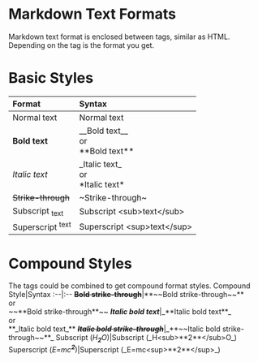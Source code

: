# Markdown Text Formats

Markdown text format is enclosed between tags, similar as HTML. 
Depending on the tag is the format you get.

# Basic Styles
Format|Syntax
:--|:--
Normal text|Normal text
**Bold text**|\_\_Bold text\_\_</br>or</br>\*\*Bold text\*\*
_Italic text_|\_Italic text\_</br>or</br>\*Italic text\*
~~Strike-through~~|\~Strike-through\~
Subscript <sub>text</sub>|Subscript \<sub\>text\<\/sub\>
Superscript <sup>text</sup>|Superscript \<sup\>text\<\/sup\>

# Compound Styles
The tags could be combined to get compound format styles.
Compound Style|Syntax
:--|:--
**~~Bold strike-through~~**|\*\*\~\~Bold strike-through\~\~\*\*</br>or</br>\~\~\*\*Bold strike-through\*\*\~\~
_**Italic bold text**_|\_\*\*Italic bold text\*\*\_</br>or</br>\*\*\_Italic bold text\_\*\*
_**~~Italic bold strike-through~~**_|\_\*\*\~\~Italic bold strike-through\~\~\*\*\_
Subscript (_H<sub>**2**</sub>O_)|Subscript (\_H\<sub\>\*\*2\*\*\<\/sub\>O\_)
Superscript (_E=mc<sup>**2**</sup>_)|Superscript (\_E=mc\<sup\>\*\*2\*\*\<\/sup\>\_)




